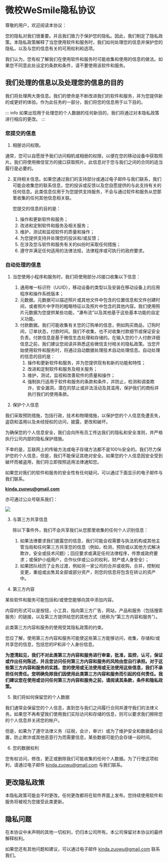 # 微校WeSmile隐私协议

尊敬的用户，欢迎阅读本协议：

您的隐私对我们很重要。并且我们致力于保护您的隐私。因此，我们制定了隐私政策。本隐私政策解释了当您使用软件和服务时，我们如何处理您的信息并保护您的隐私，以及与您的信息有关的可用权利和选项。

我们认为，您有权了解我们在使用软件和服务时可能收集和使用的信息的做法。如果您不同意此处设定的条款和条件，请不要使用该软件和服务。

## 我们处理的信息以及处理您的信息的目的

我们将处理两大类信息。我们的使命是不断改进我们的软件和服务，并为您提供新的或更好的体验。作为此任务的一部分，我们将您的信息用于以下目的。

::: info
如果出现用于处理您的个人数据的任何新目的，我们将通过对本隐私政策进行相应的更改。
:::

### 您提交的信息

1. 相册访问权限。

通常，您可以自愿授予我们访问相机或相册的权限，以便在您的移动设备中获取照片。我们将使用微信官方的接口获取照片。此信息对于您与我们之间的合同的适当履行是必要的。

2. 支持相关信息。如果您通过我们的支持部分或通过电子邮件与我们联系，我们可能会收集您的联系信息，您的投诉或反馈以及您自愿提供的与此支持有关的任何信息。此类信息仅用于为您提供支持服务，不会与通过软件和服务从您那里收集的任何其他信息相关联。

    您提交的信息的目的是：

    1. 操作和更新软件和服务；
    2. 改进和定制软件和服务及相关服务；
    3. 维护，测试和监视软件的质量和操作；
    4. 为您提供支持并处理您的投诉和/或反馈；
    5. 在涉及您与软件和服务有关的纠纷时采取任何措施；
    6. 遵守并满足任何适用的法律法规，法律程序或可执行的政府要求。

### 自动处理的信息

1. 当您使用小程序和服务时，我们将使用部分JS接口收集以下信息：
   1. 通用唯一标识符（UUID），移动设备的类型以及安装在移动设备上的应用程序和操作系统版本；
   2. 元数据。元数据可以描述照片或其他文件中包含的位置信息和文件创建时间，或者照片中字符的粗略特征以及照片中包含的其他内容。我们使用照片元数据为您提供某些功能，“瀑布流”以及其他基于这些基本功能的自定义功能。
   3. 付款数据。我们可能收集有关您的订购单的信息，例如购买商品，订购时间，订单状态，付款时间。我们不收集，也不对收集付款细节或保证安全负责。付款信息是基于微信生态处理和存储的。在输入您的个人付款详细信息之前，我们建议您阅读并熟悉这些微信支付相关的隐私政策。当您开始使用软件和服务时，将通过自动数据处理技术自动处理信息。自动处理的信息的目的是：
      1. 操作和更新软件和服务，并为您提供现有和新的功能和特性；
      2. 改进和定制软件和服务及相关服务；
      3. 维护，测试，监视和改善软件的质量和操作；
      4. 强制执行适用于软件和服务的条款和条件，并防止，检测和调查欺诈，安全漏洞，潜在的禁止或非法活动及其滥用，保护我们的商标并执行我们的使用条款。

2. 保护个人信息

我们采取预防措施，包括行政，技术和物理措施，以保护您的个人信息免遭丢失，盗窃和滥用以及未经授权的访问，披露，更改和破坏。

为确保您的个人信息安全，我们会向所有员工传达我们的隐私和安全准则，并严格执行公司内部的隐私保护措施。

不幸的是，互联网上的传输方法或电子存储方法都不是100％安全的。我们尽力保护您的个人信息，但是，我们不能保证其绝对安全。如果您的个人信息因安全受到破坏而被盗用，我们将立即按照适用法律通知您。

如果您对我们的软件和服务的安全性有任何疑问，可以通过下面显示的电子邮件与我们联系。

**kinda.zuowu@gmail.com**

亦可通过公众号联系我们：

![](https://upload.sunrise-luckyda.top/image/202306102344040.jpg)

3. 与第三方共享信息

   除以下事件外，我们不会共享我们从您那里收集的任何个人识别信息：

   1. 如果法律要求我们披露您的信息，我们可能会视需要与执法机构或其他主管当局和任何第三方共享您的信息（例如，检测，预防或以其他方式解决欺诈，安全或技术问题）；回应要求或满足任何法律程序，传票或政府要求；或保护小组用户，合作伙伴或公众的权利，财产或人身安全）；
   2. 如果团队经历了业务过渡，例如另一家公司的合并或收购，合并，控制权变更，重组或出售其全部或部分资产，则您的信息将包含在转让的资产中。

4. 第三方内容

某些软件和服务可能包括和/或使您能够向其中添加内容。

内容的形式可以是按钮，小工具，指向第三方广告，网站，产品和服务（包括搜索服务）的链接，以及第三方提供给您的其他方式（统称为“第三方内容和服务”）。

此类第三方内容和服务的使用受其隐私政策的约束。

您应了解，使用第三方内容和服务可能使这些第三方能够访问，收集，存储和/或共享您的信息，包括您的IP和非个人身份信息。

**为澄清起见，我们不对此类第三方内容和服务进行审查，批准，监控，认可，保证或作出任何陈述，并且您访问任何第三方内容和服务的风险由您自行承担。对于这些第三方内容和服务的实践，您的使用或无法使用或无法使用这些信息，我们不承担任何责任。您明确免除我们因使用此类第三方内容和服务而引起的任何责任。我们建议您在使用或访问任何第三方内容和服务之前，请阅读其条款，条件和隐私政策。**

5. 我们将如何保留您的个人数据

我们通常会保留您的个人信息，直到您与我们之间履行合同并遵守我们的法律义务。如果您不再希望我们使用我们实际访问和存储的信息，则可以要求我们擦除您的个人信息并关闭您的帐户。

但是，如果为了遵守法律义务（征税，会计，审计）或为了维护安全和数据备份设置，防止欺诈或其他恶意行为而需要信息，某些数据可能仍会存储一段时间。

6. 您的数据权利

您有权访问，修改，更正或删除我们可能收集的任何个人数据。为了行使这项权利，请通过电子邮件 kinda.zuowu@gmail.com 与我们联系。

## 更改隐私政策

本隐私政策可能会不时更改。任何更改都将在软件界面上发布。您持续使用软件和服务将被视为您接受此类更新。

## 隐私问题

在本协议中未声明的其他一切权利，仍归本公司所有。本公司保留对本协议的最终解释权利。

如果您还有其他问题和建议，可以通过电子邮件 kinda.zuowu@gmail.com 联系我们。